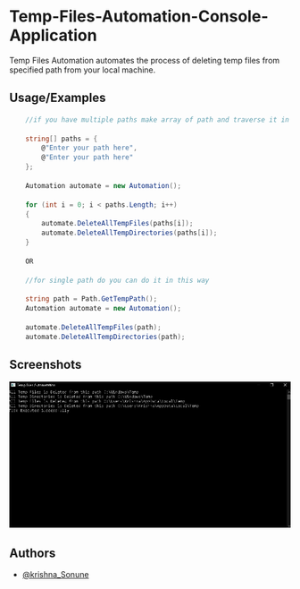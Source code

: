 
# Temp-Files-Automation-Console-Application

Temp Files Automation automates the process of deleting temp files from specified path from your local machine.


## Usage/Examples

```C#
    //if you have multiple paths make array of path and traverse it in this way

    string[] paths = { 
        @"Enter your path here",
        @"Enter your path here" 
    };

    Automation automate = new Automation();

    for (int i = 0; i < paths.Length; i++)
    {
        automate.DeleteAllTempFiles(paths[i]);
        automate.DeleteAllTempDirectories(paths[i]);
    }

    OR

    //for single path do you can do it in this way
    
    string path = Path.GetTempPath();
    Automation automate = new Automation();

    automate.DeleteAllTempFiles(path);
    automate.DeleteAllTempDirectories(path);
```




## Screenshots

![App Screenshot](/screenshot/finalresult.png)


## Authors

- [@krishna_Sonune](https://in.linkedin.com/in/krishna-sonune-1421b21b5)

